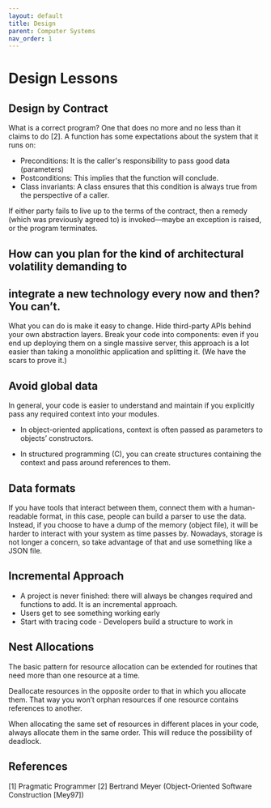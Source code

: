 ```yaml
---
layout: default
title: Design
parent: Computer Systems
nav_order: 1
---
```


# Design Lessons

## Design by Contract

What is a correct program? One that does no more and no less than it claims
to do [2]. A function has some expectations about the system that it runs on:

* Preconditions: It is the caller's responsibility to pass good data (parameters)
* Postconditions: This implies that the function will conclude.
* Class invariants: A class ensures that this condition is always true from the
  perspective of a caller.

If either party fails to live up to the terms of the contract, then a
remedy (which was previously agreed to) is invoked—maybe an
exception is raised, or the program terminates.

## How can you plan for the kind of architectural volatility demanding to
## integrate a new technology every now and then? You can’t.

What you can do is make it easy to change. Hide third-party
APIs behind your own abstraction layers. Break your code into
components: even if you end up deploying them on a single
massive server, this approach is a lot easier than taking a
monolithic application and splitting it. (We have the scars to
prove it.)

## Avoid global data

In general, your code is easier to understand and maintain if you explicitly pass any
required context into your modules.

* In object-oriented applications, context is often passed as parameters to
objects’ constructors. 

* In structured programming (C), you can create structures containing the context and pass around
references to them.

## Data formats

If you have tools that interact between them, connect them with a human-readable format, in this case, people can build
a parser to use the data. Instead, if you choose to have a dump of the memory (object file), it will be harder to interact
with your system as time passes by. Nowadays, storage is not longer a concern, so take advantage of that and use something
like a JSON file.

## Incremental Approach

* A project is never finished: there will always be changes required and functions to add. It is an incremental approach.
* Users get to see something working early
* Start with tracing code - Developers build a structure to work in

## Nest Allocations

The basic pattern for resource allocation can be extended for
routines that need more than one resource at a time.

Deallocate resources in the opposite order to that in which you
allocate them. That way you won’t orphan resources if one resource
contains references to another.

When allocating the same set of resources in different places in
your code, always allocate them in the same order. This will reduce
the possibility of deadlock.

## References

[1] Pragmatic Programmer
[2] Bertrand Meyer (Object-Oriented Software Construction [Mey97])
